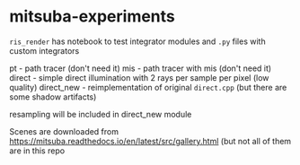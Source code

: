 # mitsuba-experiments

`ris_render` has notebook to test integrator modules and `.py` files with custom integrators

pt - path tracer (don't need it)
mis - path tracer with mis (don't need it)
direct - simple direct illumination with 2 rays per sample per pixel (low quality)
direct_new - reimplementation of original `direct.cpp` (but there are some shadow artifacts)

resampling will be included in direct_new module

Scenes are downloaded from https://mitsuba.readthedocs.io/en/latest/src/gallery.html (but not all of them are in this repo
